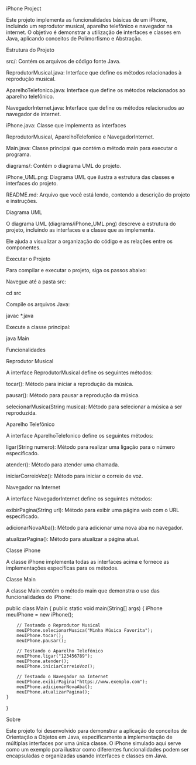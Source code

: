 iPhone Project

Este projeto implementa as funcionalidades básicas de um iPhone, incluindo um reprodutor musical, aparelho telefônico e navegador na internet. O objetivo é demonstrar a utilização de interfaces e classes em Java, aplicando conceitos de Polimorfismo e Abstração.

Estrutura do Projeto

src/: Contém os arquivos de código fonte Java.

ReprodutorMusical.java: Interface que define os métodos relacionados à reprodução musical.

AparelhoTelefonico.java: Interface que define os métodos 
relacionados ao aparelho telefônico.

NavegadorInternet.java: Interface que define os métodos relacionados ao navegador de internet.

iPhone.java: Classe que implementa as interfaces 

ReprodutorMusical, AparelhoTelefonico e NavegadorInternet.

Main.java: Classe principal que contém o método main para executar o programa.

diagrams/: Contém o diagrama UML do projeto.

iPhone_UML.png: Diagrama UML que ilustra a estrutura das classes e interfaces do projeto.

README.md: Arquivo que você está lendo, contendo a descrição do projeto e instruções.

Diagrama UML

O diagrama UML (diagrams/iPhone_UML.png) descreve a estrutura do projeto, incluindo as interfaces e a classe que as implementa. 

Ele ajuda a visualizar a organização do código e as relações entre os componentes.


Executar o Projeto

Para compilar e executar o projeto, siga os passos abaixo:

Navegue até a pasta src:

cd src

Compile os arquivos Java:

javac *.java

Execute a classe principal:

java Main

Funcionalidades

Reprodutor Musical

A interface ReprodutorMusical define os seguintes métodos:

tocar(): Método para iniciar a reprodução da música.

pausar(): Método para pausar a reprodução da música.

selecionarMusica(String musica): Método para selecionar a música a ser reproduzida.

Aparelho Telefônico

A interface AparelhoTelefonico define os seguintes métodos:

ligar(String numero): Método para realizar uma ligação para o número especificado.

atender(): Método para atender uma chamada.

iniciarCorreioVoz(): Método para iniciar o correio de voz.

Navegador na Internet

A interface NavegadorInternet define os seguintes métodos:

exibirPagina(String url): Método para exibir uma página web com o URL especificado.

adicionarNovaAba(): Método para adicionar uma nova aba no navegador.

atualizarPagina(): Método para atualizar a página atual.

Classe iPhone

A classe iPhone implementa todas as interfaces acima e fornece as implementações específicas para os métodos.

Classe Main

A classe Main contém o método main que demonstra o uso das funcionalidades do iPhone:

public class Main {
    public static void main(String[] args) {
        iPhone meuIPhone = new iPhone();
        
        // Testando o Reprodutor Musical
        meuIPhone.selecionarMusica("Minha Música Favorita");
        meuIPhone.tocar();
        meuIPhone.pausar();
        
        // Testando o Aparelho Telefônico
        meuIPhone.ligar("123456789");
        meuIPhone.atender();
        meuIPhone.iniciarCorreioVoz();
        
        // Testando o Navegador na Internet
        meuIPhone.exibirPagina("https://www.exemplo.com");
        meuIPhone.adicionarNovaAba();
        meuIPhone.atualizarPagina();
    }
}

Sobre

Este projeto foi desenvolvido para demonstrar a aplicação de conceitos de Orientação a Objetos em Java, especificamente a implementação de múltiplas interfaces por uma única classe. O iPhone simulado aqui serve como um exemplo para ilustrar como diferentes funcionalidades podem ser encapsuladas e organizadas usando interfaces e classes em Java.